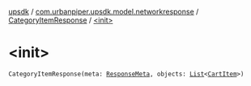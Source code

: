 [upsdk](../../index.md) / [com.urbanpiper.upsdk.model.networkresponse](../index.md) / [CategoryItemResponse](index.md) / [&lt;init&gt;](./-init-.md)

# &lt;init&gt;

`CategoryItemResponse(meta: `[`ResponseMeta`](../-response-meta/index.md)`, objects: `[`List`](https://kotlinlang.org/api/latest/jvm/stdlib/kotlin.collections/-list/index.html)`<`[`CartItem`](../-cart-item/index.md)`>)`